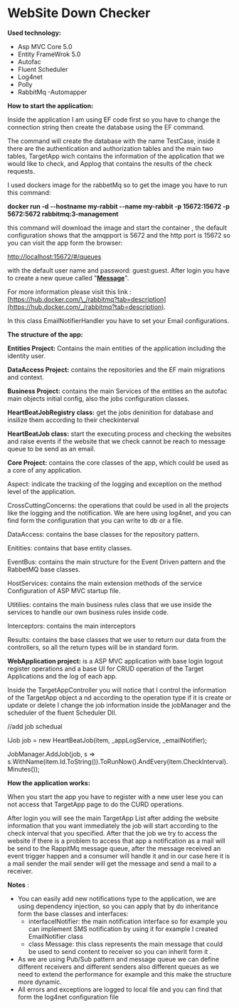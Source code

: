 WebSite Down Checker
====================
**Used technology:**

- Asp MVC Core 5.0
- Entity FrameWrok 5.0
- Autofac
- Fluent Scheduler
- Log4net
- Polly
- RabbitMq
-Automapper

**How to start the application:**

Inside the application I am using EF code first so you have to change the connection string then create the database using the EF command.

The command will create the database with the name TestCase, inside it there are the authentication and authorization tables and the main two tables, TargetApp wich contains the information of the application that we would like to check, and Applog that contains the results of the check requests.

I used dockers image for the rabbetMq so to get the image you have to run this command:

**docker run -d --hostname my-rabbit --name my-rabbit -p 15672:15672 -p 5672:5672 rabbitmq:3-management**

this command will download the image and start the container , the default configuration shows that the amqpport is 5672 and the http port is 15672 so you can visit the app form the browser:

[http://localhost:15672/#/queues](http://localhost:15672/#/queues)

with the default user name and password: guest:guest. After login you have to create a new queue called &quot;[**Message**](http://localhost:15672/#/queues/%2F/EmailMessage)&quot;.

For more information please visit this link : [https://hub.docker.com/\_/rabbitmq?tab=description](https://hub.docker.com/_/rabbitmq?tab=description).

In this class EmailNotifierHandler you have to set your Email configurations.

**The structure of the app:**

**Entities Project:** Contains the main entities of the application including the identity user.

**DataAccess Project:** contains the repositories and the EF main migrations and context.

**Business Project:** contains the main Services of the entities an the autofac main objects initial config, also the jobs configuration classes.

**HeartBeatJobRegistry class:** get the jobs deninition for database and insilize them according to their checkinterval

**HeartBeatJob class:** start the executing process and checking the websites and raise events if the website that we check cannot be reach to message queue to be send as an email.

**Core Project:** contains the core classes of the app, which could be used as a core of any application.

Aspect: indicate the tracking of the logging and exception on the method level of the application.

CrossCuttingConcerns: the operations that could be used in all the projects like the logging and the notification. We are here using log4net, and you can find form the configuration that you can write to db or a file.

DataAccess: contains the base classes for the repository pattern.

Enitities: contains that base entity classes.

EventBus: contains the main structure for the Event Driven pattern and the RabbetMQ base classes.

HostServices: contains the main extension methods of the service Configuration of ASP MVC startup file.

Utitilies: contains the main business rules class that we use inside the services to handle our own business rules inside code.

Interceptors: contains the main interceptors

Results: contains the base classes that we user to return our data from the controllers, so all the return types will be in standard form.

**WebApplication project:** is a ASP MVC application with base login logout register operations and a base UI for CRUD operation of the Target Applications and the log of each app.

Inside the TargetAppController you will notice that I control the information of the TargetApp object a nd according to the operation type if it is create or update or delete I change the job information inside the jobManager and the scheduler of the fluent Scheduler Dll.

//add job schedual

IJob job = new HeartBeatJob(item, \_appLogService, \_emailNotifier);

JobManager.AddJob(job, s => s.WithName(item.Id.ToString()).ToRunNow().AndEvery(item.CheckInterval).Minutes());

**How the application works:**

When you start the app you have to register with a new user lese you can not access that TargetApp page to do the CURD operations.

After login you will see the main TargetApp List after adding the website information that you want immediately the job will start according to the check interval that you specified. After that the job we try to access the website if there is a problem to access that app a notification as a mail will be send to the RappitMq message queue, after the message received an event trigger happen and a consumer will handle it and in our case here it is a mail sender the mail sender will get the message and send a mail to a receiver.

**Notes** :

- You can easily add new notifications type to the application, we are using dependency injection, so you can apply that by do inheritance form the base classes and interfaces:
  - interfaceINotifier: the main notification interface so for example you can implement SMS notification by using it for example I created EmailNotifier class
  - class Message: this class represents the main message that could be used to send content to receiver so you can inherit form it .
- As we are using Pub/Sub pattern and message queue we can define different receivers and different senders also different queues as we need to extend the performance for example and this make the structure more dynamic.
- All errors and exceptions are logged to local file and you can find that form the log4net configuration file
